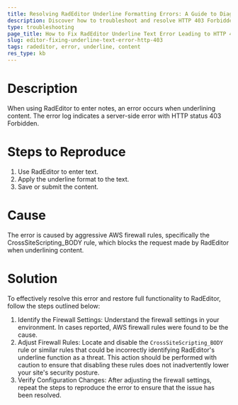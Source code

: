 ```yaml
---
title: Resolving RadEditor Underline Formatting Errors: A Guide to Diagnosing and Fixing HTTP 403 Forbidden Issues
description: Discover how to troubleshoot and resolve HTTP 403 Forbidden errors triggered by underlining text in RadEditor, often caused by stringent firewall rules.
type: troubleshooting
page_title: How to Fix RadEditor Underline Text Error Leading to HTTP 403 Forbidden
slug: editor-fixing-underline-text-error-http-403
tags: radeditor, error, underline, content
res_type: kb
---
```

# Description
When using RadEditor to enter notes, an error occurs when underlining content. The error log indicates a server-side error with HTTP status 403 Forbidden. 

# Steps to Reproduce
1. Use RadEditor to enter text.
2. Apply the underline format to the text.
3. Save or submit the content.

# Cause
The error is caused by aggressive AWS firewall rules, specifically the CrossSiteScripting_BODY rule, which blocks the request made by RadEditor when underlining content.

# Solution
To effectively resolve this error and restore full functionality to RadEditor, follow the steps outlined below:
1. Identify the Firewall Settings: Understand the firewall settings in your environment. In cases reported, AWS firewall rules were found to be the cause.
2. Adjust Firewall Rules: Locate and disable the `CrossSiteScripting_BODY` rule or similar rules that could be incorrectly identifying RadEditor's underline function as a threat. This action should be performed with caution to ensure that disabling these rules does not inadvertently lower your site's security posture.
3. Verify Configuration Changes: After adjusting the firewall settings, repeat the steps to reproduce the error to ensure that the issue has been resolved.

  


